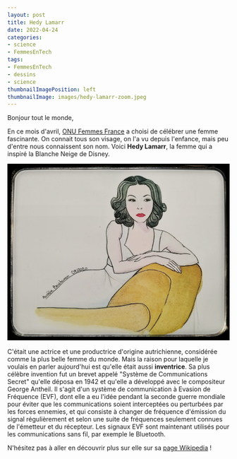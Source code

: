 ```yaml
---
layout: post
title: Hedy Lamarr
date: 2022-04-24
categories: 
- science
- FemmesEnTech
tags: 
- FemmesEnTech
- dessins
- science
thumbnailImagePosition: left
thumbnailImage: images/hedy-lamarr-zoom.jpeg
---
```


Bonjour tout le monde,

En ce mois d'avril, [ONU Femmes France](https://www.onufemmes.fr/) 
a choisi de célébrer une femme fascinante.
On connait tous son visage, on l'a vu depuis l'enfance, mais peu d'entre nous connaissent son nom.
Voici **Hedy Lamarr**, la femme qui a inspiré la Blanche Neige de Disney.

![hedy-lamarr](/images/hedy-lamarr.jpeg)

C'était une actrice et une productrice d'origine autrichienne, considérée comme la plus belle femme du monde.
Mais la raison pour laquelle je voulais en parler aujourd'hui est qu'elle était aussi **inventrice**.
Sa plus célèbre invention fut un brevet appelé "Système de Communications Secret" qu'elle déposa en 1942 et qu'elle a développé avec le compositeur George Antheil.
Il s'agit d'un système de communication à Evasion de Fréquence (EVF), dont elle a eu l'idée pendant la seconde guerre mondiale pour éviter que les communications soient interceptées ou perturbées par les forces ennemies, et qui consiste à changer de fréquence d'émission du signal régulièrement et selon une suite de fréquences seulement connues de l'émetteur et du récepteur.
Les signaux EVF sont maintenant utilisés pour les communications sans fil, par exemple le Bluetooth.

N'hésitez pas à aller en découvrir plus sur elle sur sa [page Wikipedia](https://fr.wikipedia.org/wiki/Hedy_Lamarr#Activit%C3%A9s_scientifique_et_technique) !
